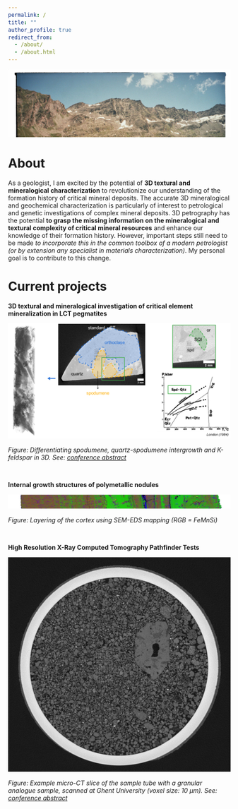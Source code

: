 ```yaml
---
permalink: /
title: ""
author_profile: true
redirect_from: 
  - /about/
  - /about.html
---
```



<img src='/images/banner.jpeg'>

About
======
As a geologist, I am excited by the potential of **3D textural and mineralogical characterization** to revolutionize our understanding of the formation history of critical mineral deposits. The accurate 3D
mineralogical and geochemical characterization is particularly of interest to petrological and genetic investigations of complex mineral deposits. 3D petrography has the potential **to grasp the missing information on the mineralogical and textural complexity of critical mineral resources** and enhance our knowledge of their formation history. However, important steps still need to be made _to incorporate this in the common toolbox of a modern petrologist (or by extension any specialist in materials characterization)_. My personal goal is to contribute to this change.

Current projects
======
**3D textural and mineralogical investigation of critical element mineralization in LCT pegmatites**
<p align="center"><img src='/images/project_pegmatites.png'/></p>

_Figure: Differentiating spodumene, quartz-spodumene intergrowth and K-feldspar in 3D. See: <a href="https://conf.goldschmidt.info/goldschmidt/2025/meetingapp.cgi/Paper/27395" target="_blank">conference abstract</a>_

<br>

**Internal growth structures of polymetallic nodules**

<p align="center"><img src='/images/project_nodules.png'/></p>

_Figure: Layering of the cortex using SEM-EDS mapping (RGB = FeMnSi)_

<br>

**High Resolution X-Ray Computed Tomography Pathfinder Tests**

<p align="center"><img src='/images/project_mars.png'/></p>

_Figure: Example micro-CT slice of the sample tube with a granular analogue sample, scanned at Ghent University (voxel size: 10 µm). See: <a href="https://doi.org/10.5194/epsc-dps2025-1504" target="_blank">conference abstract</a>_

<br>
